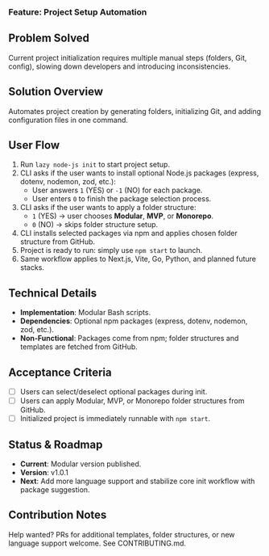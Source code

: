 ### Feature: Project Setup Automation

## Problem Solved

Current project initialization requires multiple manual steps (folders, Git, config), slowing down developers and introducing inconsistencies.

## Solution Overview

Automates project creation by generating folders, initializing Git, and adding configuration files in one command.

## User Flow

1. Run `lazy node-js init` to start project setup.  
2. CLI asks if the user wants to install optional Node.js packages (express, dotenv, nodemon, zod, etc.):  
   - User answers `1` (YES) or `-1` (NO) for each package.  
   - User enters `0` to finish the package selection process.  
3. CLI asks if the user wants to apply a folder structure:  
   - `1` (YES) → user chooses **Modular**, **MVP**, or **Monorepo**.  
   - `0` (NO) → skips folder structure setup.  
4. CLI installs selected packages via npm and applies chosen folder structure from GitHub.  
5. Project is ready to run: simply use `npm start` to launch.  
6. Same workflow applies to Next.js, Vite, Go, Python, and planned future stacks.

## Technical Details

* **Implementation**: Modular Bash scripts.  
* **Dependencies**: Optional npm packages (express, dotenv, nodemon, zod, etc.).  
* **Non-Functional**: Packages come from npm; folder structures and templates are fetched from GitHub.

## Acceptance Criteria

* [ ] Users can select/deselect optional packages during init.  
* [ ] Users can apply Modular, MVP, or Monorepo folder structures from GitHub.  
* [ ] Initialized project is immediately runnable with `npm start`.  

## Status & Roadmap

* **Current**: Modular version published.  
* **Version**: v1.0.1
* **Next**: Add more language support and stabilize core init workflow with package suggestion.

## Contribution Notes

Help wanted? PRs for additional templates, folder structures, or new language support welcome. See CONTRIBUTING.md.

